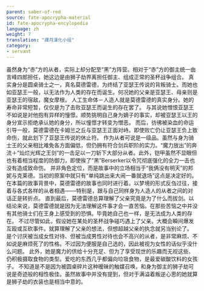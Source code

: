 ```yaml
---
parent: saber-of-red
source: fate-apocrypha-material
id: fate-apocrypha-encylopedia
language: zh
weight: 7
translation: "譯月漢化小组"
category:
- servant
---
```


虽然身为“赤”方的从者，实际上却分配至“黑”方阵营。相对于“赤”方的御主统一由言峰四郎担任，她这边是由狮子劫界离担任御主、组成正常的圣杯战争组合。
真实身分是圆桌骑士之一，真名莫德雷德，为终结了亚瑟王传说的背叛骑士。而她也如亚瑟王一般，以无法作为人类的存在而诞生。何况她的父亲是亚瑟王、母亲则是亚瑟王的宿敌，魔女摩根。
人工生命体－人造人就是莫德雷德的真实身分。她的寿命非常短暂，仅仅是为了击败亚瑟王而诞生的存在罢了。
与其说她憎恨亚瑟王不如说是对他抱有异样的憧憬。顺势挑明自己身为嫡子的事实，却被亚瑟王以王的身分宣示拒绝承认她的身分，所以憧憬才转变为憎恶。
而后，彷彿被染血的命运引导一般，莫德雷德在卡姆兰之丘与亚瑟王正面对峙。即使败亡仍让亚瑟王负上致命伤，就此划下了亚瑟王传说的休止符。
作为从者可说是一级品。虽然与身为骑士王的父亲相比难免各方面偏低，但仍拥有符合剑兵职阶的实力。“魔力放出”的奔流＋“灿烂光辉之王剑”的一击足以一刀斩下大部分从者。此外，铠甲虽然不显眼但也有着相当程度的防御力，即使挨了“黑”Berserker以令咒彻底强化的全力一击也没有造成致命伤。
并非角色定位，而是故事中的立场相当于“我俩没有明天”的邦妮与克莱德。当初的原案中就只有“单纯跳出来大闹一番就退场”这点是决定好的。
在本篇的故事背景中，莫德雷德的故事也同时进行着。以梦境的形式反刍过往，接着与各式各样的从者相遇───特别是，跟与自己同样身为人造人的从者之间的对话正是转折点。
直到最后，莫德雷德总算理解了父亲究竟是为了什么而拔剑。以结论来说，莫德雷德就是因为无法理解这件事才会一直苦恼。在那些苦恼之中并没有其他骑士们在王身上感受到的恐惧。毕竟她自己也一样，是无法成为人类的存在。
不过尽管如此，假设她在某处的圣杯战争碰巧遇上了父亲。大概会瞬间爆发互殴或互砍事件。就算理解了父亲的想法，但想超越父亲的执念就另当别论了。
是个讨厌被当成女性对待、但被当成男性对待也会不高兴的从者，是非常麻烦、不如说是麻烦死了的性格。不过因为便服是自己选的，因此被视为女性的话似乎没什么问题。
此外，她是魔力的供给十分充足、但为了享受现世的乐趣而无视这些、仍积极摄取食物的类型。爱吃的东西几乎都偏向垃圾食物，是最爱碳酸饮料的女孩子。
不知道是不是因为被圆桌碎片这种暧昧的触媒召唤，和身为御主的狮子劫可说是奇迹般的相性极佳。虽然故事中并没有提到，但对于满溢着叛逆心思的她就算是狮子劫的衣装也是相当中意的。
